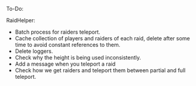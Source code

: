 To-Do:

RaidHelper:
- Batch process for raiders teleport.
- Cache collection of players and raiders of each raid, delete after some time to avoid constant references to them.
- Delete loggers.
- Check why the height is being used inconsistently.
- Add a message when you teleport a raid
- Check how we get raiders and teleport them between partial and full teleport.
